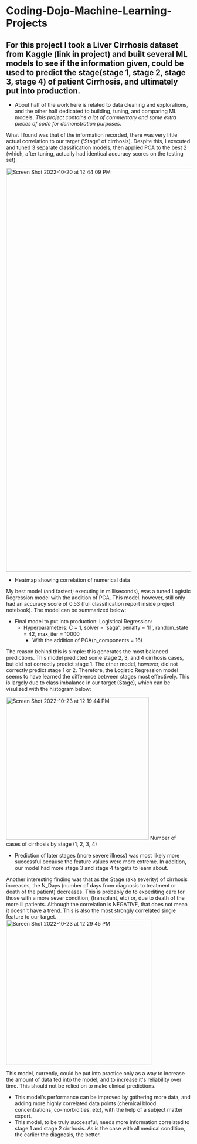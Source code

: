 # Coding-Dojo-Machine-Learning-Projects

## For this project I took a Liver Cirrhosis dataset from Kaggle (link in project) and built several ML models to see if the information given, could be used to predict the stage(stage 1, stage 2, stage 3, stage 4) of patient Cirrhosis, and ultimately put into production.
  - About half of the work here is related to data cleaning and explorations, and the other half dedicated to building, tuning, and comparing ML models. *This project contains a lot of commentary and some extra pieces of code for demonstration purposes.*

What I found was that of the information recorded, there was very little actual correlation to our target ('Stage' of cirrhosis). Despite this, I executed and tuned 3 separate classification models, then applied PCA to the best 2 (which, after tuning, actually had identical accuracy scores on the testing set).

<img width="1100" alt="Screen Shot 2022-10-20 at 12 44 09 PM" src="https://user-images.githubusercontent.com/109368648/197031893-429f51c3-ce5e-4cd5-8bbd-815330e12f35.png">

- Heatmap showing correlation of numerical data

My best model (and fastest; executing in milliseconds), was a tuned Logistic Regression model with the addition of PCA. This model, however, still only had an accuracy score of 0.53 (full classification report inside project notebook). The model can be summarized below:

- Final model to put into production: Logistical Regression:
  - Hyperparameters: C = 1, solver = 'saga', penalty = 'l1', random_state = 42, max_iter = 10000
    - With the addition of PCA(n_components = 16)

The reason behind this is simple: this generates the most balanced predictions. This model predicted some stage 2, 3, and 4 cirrhosis cases, but did not correctly predict stage 1. The other model, however, did not correctly predict stage 1 or 2. Therefore, the Logistic Regression model seems to have learned the difference between stages most effectively. This is largely due to class imbalance in our target (Stage), which can be visulized with the histogram below:

<img width="389" alt="Screen Shot 2022-10-23 at 12 19 44 PM" src="https://user-images.githubusercontent.com/109368648/197408985-10b1f82a-3999-43a2-a11d-7dd1cb5571e6.png">
Number of cases of cirrhosis by stage (1, 2, 3, 4)


  - Prediction of later stages (more severe illness) was most likely more successful because the feature values were more extreme. In addition, our model had more stage 3 and stage 4 targets to learn about. 

Another interesting finding was that as the Stage (aka severity) of cirrhosis increases, the N_Days (number of days from diagnosis to treatment or death of the patient) decreases. This is probably do to expediting care for those with a more sever condition, (transplant, etc) or, due to death of the more ill patients. Although the correlation is NEGATIVE, that does not mean it doesn't have a trend. This is also the most strongly correlated single feature to our target.
<img width="396" alt="Screen Shot 2022-10-23 at 12 29 45 PM" src="https://user-images.githubusercontent.com/109368648/197409523-b8b2a1c7-7c9f-43c9-8627-9bb111be826b.png">


This model, currently, could be put into practice only as a way to increase the amount of data fed into the model, and to increase it's reliability over time. This should not be relied on to make clinical predictions.
 - This model's performance can be improved by gathering more data, and adding more highly correlated data points (chemical blood concentrations, co-morbidities, etc), with the help of a subject matter expert.
- This model, to be truly successful, needs more information correlated to stage 1 and stage 2 cirrhosis. As is the case with all medical condition, the earlier the diagnosis, the better.

